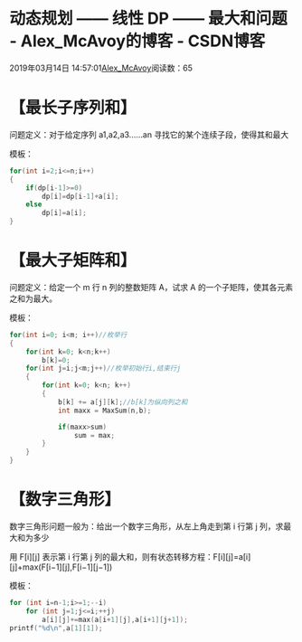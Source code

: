 # 动态规划 ——  线性 DP —— 最大和问题 - Alex_McAvoy的博客 - CSDN博客





2019年03月14日 14:57:01[Alex_McAvoy](https://me.csdn.net/u011815404)阅读数：65








# 【最长子序列和】

问题定义：对于给定序列 a1,a2,a3……an 寻找它的某个连续子段，使得其和最大

模板：

```cpp
for(int i=2;i<=n;i++)
{
    if(dp[i-1]>=0)
        dp[i]=dp[i-1]+a[i];
    else
        dp[i]=a[i];
}
```

# 【最大子矩阵和】

问题定义：给定一个 m 行 n 列的整数矩阵 A，试求 A 的一个子矩阵，使其各元素之和为最大。

模板：

```cpp
for(int i=0; i<m; i++)//枚举行  
{  
    for(int k=0; k<n;k++)  
        b[k]=0;  
    for(int j=i;j<m;j++)//枚举初始行i,结束行j  
    {  
        for(int k=0; k<n; k++)  
        {  
            b[k] += a[j][k];//b[k]为纵向列之和  
            int maxx = MaxSum(n,b);  

            if(maxx>sum)   
                sum = max;  
        }  
    }  
}
```

# 【数字三角形】

数字三角形问题一般为：给出一个数字三角形，从左上角走到第 i 行第 j 列，求最大和为多少

用 F[i][j] 表示第 i 行第 j 列的最大和，则有状态转移方程：F[i][j]=a[i][j]+max(F[i−1][j],F[i−1][j−1])

模板：

```cpp
for (int i=n-1;i>=1;--i)
    for (int j=1;j<=i;++j)
        a[i][j]+=max(a[i+1][j],a[i+1][j+1]);
printf("%d\n",a[1][1]);
```



